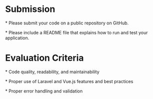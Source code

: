 <h1>Submission</h1>
<p>* Please submit your code on a public repository on GitHub.</p>
<p>* Please include a README file that explains how to run and test your application.</p>
<h1>Evaluation Criteria</h1>
<p>* Code quality, readability, and maintainability</p>
<p>* Proper use of Laravel and Vue.js features and best practices</p>
<p>* Proper error handling and validation</p>
